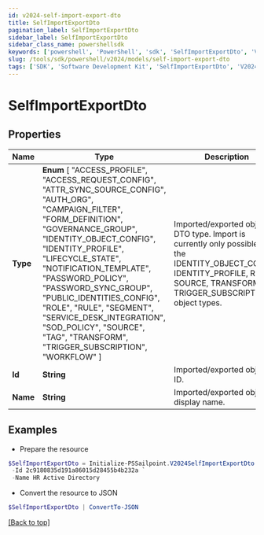 ```yaml
---
id: v2024-self-import-export-dto
title: SelfImportExportDto
pagination_label: SelfImportExportDto
sidebar_label: SelfImportExportDto
sidebar_class_name: powershellsdk
keywords: ['powershell', 'PowerShell', 'sdk', 'SelfImportExportDto', 'V2024SelfImportExportDto'] 
slug: /tools/sdk/powershell/v2024/models/self-import-export-dto
tags: ['SDK', 'Software Development Kit', 'SelfImportExportDto', 'V2024SelfImportExportDto']
---
```



# SelfImportExportDto

## Properties

Name | Type | Description | Notes
------------ | ------------- | ------------- | -------------
**Type** |  **Enum** [  "ACCESS_PROFILE",    "ACCESS_REQUEST_CONFIG",    "ATTR_SYNC_SOURCE_CONFIG",    "AUTH_ORG",    "CAMPAIGN_FILTER",    "FORM_DEFINITION",    "GOVERNANCE_GROUP",    "IDENTITY_OBJECT_CONFIG",    "IDENTITY_PROFILE",    "LIFECYCLE_STATE",    "NOTIFICATION_TEMPLATE",    "PASSWORD_POLICY",    "PASSWORD_SYNC_GROUP",    "PUBLIC_IDENTITIES_CONFIG",    "ROLE",    "RULE",    "SEGMENT",    "SERVICE_DESK_INTEGRATION",    "SOD_POLICY",    "SOURCE",    "TAG",    "TRANSFORM",    "TRIGGER_SUBSCRIPTION",    "WORKFLOW" ] | Imported/exported object's DTO type. Import is currently only possible with the IDENTITY_OBJECT_CONFIG, IDENTITY_PROFILE, RULE, SOURCE, TRANSFORM, and TRIGGER_SUBSCRIPTION object types. | [optional] 
**Id** | **String** | Imported/exported object's ID. | [optional] 
**Name** | **String** | Imported/exported object's display name. | [optional] 

## Examples

- Prepare the resource
```powershell
$SelfImportExportDto = Initialize-PSSailpoint.V2024SelfImportExportDto  -Type SOURCE `
 -Id 2c9180835d191a86015d28455b4b232a `
 -Name HR Active Directory
```

- Convert the resource to JSON
```powershell
$SelfImportExportDto | ConvertTo-JSON
```


[[Back to top]](#) 

